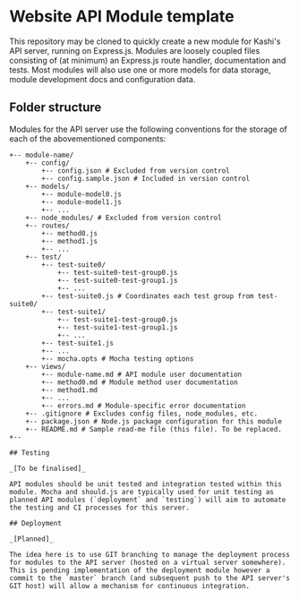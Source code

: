 # Website API Module template

This repository may be cloned to quickly create a new module for Kashi's API server, running on Express.js.
Modules are loosely coupled files consisting of (at minimum) an Express.js route handler, documentation and tests. Most modules will also use one or more models for data storage, module development docs and configuration data.

## Folder structure

Modules for the API server use the following conventions for the storage of each of the abovementioned components:
```
+-- module-name/
    +-- config/
        +-- config.json # Excluded from version control
        +-- config.sample.json # Included in version control
    +-- models/
        +-- module-model0.js
        +-- module-model1.js
        +-- ...
    +-- node_modules/ # Excluded from version control
    +-- routes/
        +-- method0.js
        +-- method1.js
        +-- ...
    +-- test/
        +-- test-suite0/
            +-- test-suite0-test-group0.js
            +-- test-suite0-test-group1.js
            +-- ...
        +-- test-suite0.js # Coordinates each test group from test-suite0/
        +-- test-suite1/
            +-- test-suite1-test-group0.js
            +-- test-suite1-test-group1.js
            +-- ...
        +-- test-suite1.js
        +-- ...
        +-- mocha.opts # Mocha testing options
    +-- views/
        +-- module-name.md # API module user documentation
        +-- method0.md # Module method user documentation
        +-- method1.md 
        +-- ...
        +-- errors.md # Module-specific error documentation
    +-- .gitignore # Excludes config files, node_modules, etc.
    +-- package.json # Node.js package configuration for this module
    +-- README.md # Sample read-me file (this file). To be replaced.
+--

## Testing

_[To be finalised]_

API modules should be unit tested and integration tested within this module. Mocha and should.js are typically used for unit testing as planned API modules (`deployment` and `testing`) will aim to automate the testing and CI processes for this server.

## Deployment

_[Planned]_

The idea here is to use GIT branching to manage the deployment process for modules to the API server (hosted on a virtual server somewhere). This is pending implementation of the deployment module however a commit to the `master` branch (and subsequent push to the API server's GIT host) will allow a mechanism for continuous integration.